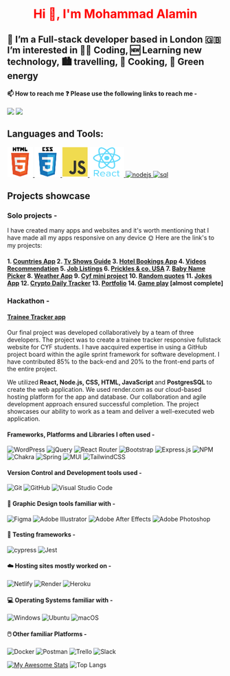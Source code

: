 <h1 align="center" style="color:red">Hi 👋, I'm Mohammad Alamin</h1>

## 🌱 I’m a Full-stack developer based in London 🇬🇧 I’m interested in 👨‍💻 Coding, 🆕 Learning new technology, 🏙️ travelling, 🍲 Cooking, 💚 Green energy
#### 📫 How to reach me ❓ Please use the following links to reach me - 
[<img src="https://img.shields.io/badge/LinkedIn-0077B5?style=for-the-badge&logo=linkedin&logoColor=white">](https://www.linkedin.com/in/mohammad-alamin-846376220/) 
[<img src="https://img.shields.io/badge/Gmail-D14836?style=for-the-badge&logo=gmail&logoColor=white">](mohammedalaminruben@gmail.com)

## Languages and Tools:
<p align="left" margin="100px">
  <a href="https://www.w3.org/html/" target="_blank"> <img src="https://raw.githubusercontent.com/devicons/devicon/master/icons/html5/html5-original-wordmark.svg" alt="html5" width="60" height="70" /> </a>
  <a href="https://www.w3schools.com/css/" target="_blank"> <img src="https://raw.githubusercontent.com/devicons/devicon/master/icons/css3/css3-original-wordmark.svg" alt="css3" width="60" height="70"/> </a>
  <a href="https://developer.mozilla.org/en-US/docs/Web/JavaScript" target="_blank"> <img src="https://raw.githubusercontent.com/devicons/devicon/master/icons/javascript/javascript-original.svg" alt="javascript" width="60" height="70"/> </a>
  <a href="https://reactjs.org/" target="_blank"> <img src="https://raw.githubusercontent.com/devicons/devicon/master/icons/react/react-original-wordmark.svg" alt="react" width="80" height="70"/> </a>
  <a href="https://nodejs.org" target="_blank"> <img src="https://upload.wikimedia.org/wikipedia/commons/thumb/d/d9/Node.js_logo.svg/1180px-Node.js_logo.svg.png?20170401104355" alt="nodejs" width="90" height="60"/> </a>
  <a href="https://www.postgresql.org/" target="_blank"> <img src="https://www.vectorlogo.zone/logos/postgresql/postgresql-horizontal.svg" alt="sql" width="190" height="50"/> </a>
</p>

## Projects showcase

### Solo projects -
I have created many apps and websites and it's worth mentioning that I have made all my apps responsive on any device 🌞 Here are the link's to my projects:
#### 1. [Countries App](https://cyf-alamin-eng-country-react.netlify.app/) 2. [Tv Shows Guide](https://cyf-alamin-eng-tv-shows.netlify.app/) 3. [Hotel Bookings App](https://cyf-alamin-eng-react-hotel-app.netlify.app/) 4. [Videos Recommendation](https://cyf-alamin-eng-full-stack-project-assesment.netlify.app/) 5. [Job Listings](https://alamin-eng-job-listings-react.netlify.app/)  6. [Prickles & co. USA](https://cyf-alamin-eng-responsive-grid-multiple-webpage-prickleandco.netlify.app/)  7. [Baby Name Picker](https://cyf-alamin-eng-baby-names.netlify.app/)  8. [Weather App](https://cyf-alamin-eng-weather-app.netlify.app/)  9. [Cyf mini project](https://alamin-eng-cyf-mini-project-react.netlify.app/)  10. [Random quotes](https://mohammads-random-quotes-react-app.netlify.app/)  11. [Jokes App](https://jokes-react-app-mohammad.netlify.app/)  12. [Crypto Daily Tracker](https://crypto-dailytracker.netlify.app/) 13. [Portfolio](https://mohammad-alamin-portfolio.netlify.app/) 14. [Game play](https://game-play-mohammad-alamin.netlify.app/) [almost complete]

### Hackathon -
#### [Trainee Tracker app](https://github.com/Doris-Siu/in-a-class-of-our-own)
Our final project was developed collaboratively by a team of three developers. The project was to create a trainee tracker responsive fullstack website for CYF students. I have aacquired expertise in using a GitHub project board within the agile sprint framework for software development. I have contributed 85% to the back-end and 20% to the front-end parts of the entire project.

We utilized<b> React, Node.js, CSS, HTML, JavaScript </b> and <b> PostgresSQL </b> to create the web application. We used render.com as our cloud-based hosting platform for the app and database. Our collaboration and agile development approach ensured successful completion. The project showcases our ability to work as a team and deliver a well-executed web application.

#### Frameworks, Platforms and Libraries I often used - 

![WordPress](https://img.shields.io/badge/WordPress-%23117AC9.svg?style=for-the-badge&logo=WordPress&logoColor=white)
![jQuery](https://img.shields.io/badge/jquery-%230769AD.svg?style=for-the-badge&logo=jquery&logoColor=white)
![React Router](https://img.shields.io/badge/React_Router-CA4245?style=for-the-badge&logo=react-router&logoColor=white)
![Bootstrap](https://img.shields.io/badge/bootstrap-%23563D7C.svg?style=for-the-badge&logo=bootstrap&logoColor=white)
![Express.js](https://img.shields.io/badge/express.js-%23404d59.svg?style=for-the-badge&logo=express&logoColor=%2361DAFB)
![NPM](https://img.shields.io/badge/NPM-%23000000.svg?style=for-the-badge&logo=npm&logoColor=white)
![Chakra](https://img.shields.io/badge/chakra-%234ED1C5.svg?style=for-the-badge&logo=chakraui&logoColor=white)
![Spring](https://img.shields.io/badge/spring-%236DB33F.svg?style=for-the-badge&logo=spring&logoColor=white)
![MUI](https://img.shields.io/badge/MUI-%230081CB.svg?style=for-the-badge&logo=mui&logoColor=white)
![TailwindCSS](https://img.shields.io/badge/tailwindcss-%2338B2AC.svg?style=for-the-badge&logo=tailwind-css&logoColor=white)

#### Version Control and Development tools used - 

![Git](https://img.shields.io/badge/git-%23F05033.svg?style=for-the-badge&logo=git&logoColor=white)
![GitHub](https://img.shields.io/badge/github-%23121011.svg?style=for-the-badge&logo=github&logoColor=white)
![Visual Studio Code](https://img.shields.io/badge/Visual%20Studio%20Code-0078d7.svg?style=for-the-badge&logo=visual-studio-code&logoColor=white)

#### 🎨 Graphic Design tools familiar with -

![Figma](https://img.shields.io/badge/figma-%23F24E1E.svg?style=for-the-badge&logo=figma&logoColor=white)
![Adobe Illustrator](https://img.shields.io/badge/adobe%20illustrator-%23FF9A00.svg?style=for-the-badge&logo=adobe%20illustrator&logoColor=white)
![Adobe After Effects](https://img.shields.io/badge/Adobe%20After%20Effects-9999FF.svg?style=for-the-badge&logo=Adobe%20After%20Effects&logoColor=white)
![Adobe Photoshop](https://img.shields.io/badge/adobe%20photoshop-%2331A8FF.svg?style=for-the-badge&logo=adobe%20photoshop&logoColor=white)

#### 🧪 Testing frameworks - 
![cypress](https://img.shields.io/badge/-cypress-%23E5E5E5?style=for-the-badge&logo=cypress&logoColor=058a5e)
![Jest](https://img.shields.io/badge/-jest-%23C21325?style=for-the-badge&logo=jest&logoColor=white)

#### ☁️ Hosting sites mostly worked on - 

![Netlify](https://img.shields.io/badge/netlify-%23000000.svg?style=for-the-badge&logo=netlify&logoColor=#00C7B7)
![Render](https://img.shields.io/badge/Render-%46E3B7.svg?style=for-the-badge&logo=render&logoColor=white)
![Heroku](https://img.shields.io/badge/heroku-%23430098.svg?style=for-the-badge&logo=heroku&logoColor=white)

#### 💻 Operating Systems familiar with - 

![Windows](https://img.shields.io/badge/Windows-0078D6?style=for-the-badge&logo=windows&logoColor=white)
![Ubuntu](https://img.shields.io/badge/Ubuntu-E95420?style=for-the-badge&logo=ubuntu&logoColor=white)
![macOS](https://img.shields.io/badge/mac%20os-000000?style=for-the-badge&logo=macos&logoColor=F0F0F0)

#### 🖱️ Other familiar Platforms - 

![Docker](https://img.shields.io/badge/docker-%230db7ed.svg?style=for-the-badge&logo=docker&logoColor=white)
![Postman](https://img.shields.io/badge/Postman-FF6C37?style=for-the-badge&logo=postman&logoColor=white)
![Trello](https://img.shields.io/badge/Trello-%23026AA7.svg?style=for-the-badge&logo=Trello&logoColor=white)
![Slack](https://img.shields.io/badge/Slack-4A154B?style=for-the-badge&logo=slack&logoColor=white)

[![My Awesome Stats](https://awesome-github-stats.azurewebsites.net/user-stats/alamin-eng?cardType=level-alternate&theme=vue)](https://git.io/awesome-stats-card)
![Top Langs](https://github-readme-stats.vercel.app/api/top-langs/?username=Alamin-eng&layout=compact)


<!-- <img src="https://seeklogo.com/images/L/linkedin-icon-logo-05B2880899-seeklogo.com.png" width="50" height="50" display="inline-block">
<img src="https://seeklogo.com/images/I/instagram-new-2016-logo-D9D42A0AD4-seeklogo.com.png" width="50" height="50">
<img src="https://seeklogo.com/images/L/linkedin-icon-logo-05B2880899-seeklogo.com.png" width="50" height="50"> -->



<!---
Alamin-eng/Alamin-eng is a ✨ special ✨ repository because its `README.md` (this file) appears on your GitHub profile.
You can click the Preview link to take a look at your changes.
--->
